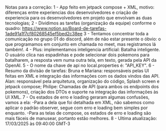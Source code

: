 Notas para a correção:
1 - App feito em jetpack compose + XML, motivo: diferenças entre experiencias dos desenvolvedores e criação de experiencia para os desenvolvedores em projeto que envolvam as duas tecnologias;
2 - Dividimos as tarefas (organização da equipe) conforme o quadro:
    https://www.notion.so/Board-de-tarefas-1ade91a1f7cf80268545ef5bed2c38ee
3 - Tentamos concentrar toda a comunicação no grupo 01 do discord, além de não estar presente o óbvio: o que programamos em conjunto em chamada no meet, mas registramos lá também!.
4 - Plus: implementamos inteligencia artificial: Batalha inteligente. O usuário clica nas espadinhas e pode selecionar dois pokemons para batalharem, a resposta vem numa outra tela, em texto, gerada pela API da OpenAI.
5 - O nome da chave de api no local.properties é: "API_KEY".
6 - Resumo da divisão de tarefas: Bruna e Mariana: responsáveis pelas UI feitas em XML e integração das informações com os dados vindos das API.
    Alan: responsável pela arquitetura, organização do código, Splash screen e jetpack compose;
    Philipe: Chamadas de API (para ambos os endpoints dos pokemons), criação dos DTOs e suporte na integração das informações às UI XML.
7 - Os estados de erro e loading geraram algumas confusões, vamos a ela:
    -Para a dela que foi detalhada em XML, não sabemos como aplicar o padrão observer, segue com erro e loading bem simples por enquanto.
    -Para as telas de compose, os estados de erro e loading são mais fáceis de manusear, portanto estão melhores.
8 - Ultima atualização: 17/03/2025 às 09:40:00 GMT-3